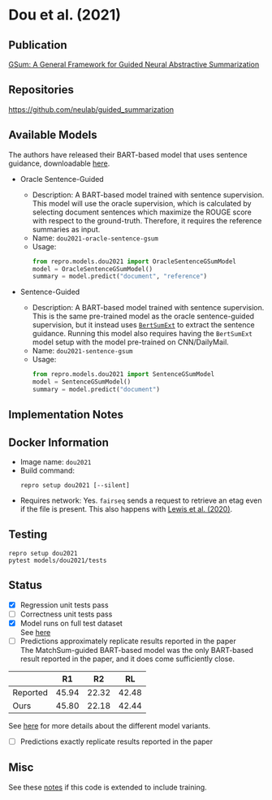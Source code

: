 # Dou et al. (2021)

## Publication
[GSum: A General Framework for Guided Neural Abstractive Summarization](https://arxiv.org/abs/2010.08014)

## Repositories
https://github.com/neulab/guided_summarization

## Available Models
The authors have released their BART-based model that uses sentence guidance, downloadable [here](https://drive.google.com/file/d/1BMKhAh2tG5p8THxugZWMPc7NXqwJDHLw/view?usp=sharing).

- Oracle Sentence-Guided
  - Description: A BART-based model trained with sentence supervision.
  This model will use the oracle supervision, which is calculated by selecting document sentences which maximize the ROUGE score with respect to the ground-truth.
  Therefore, it requires the reference summaries as input.
  - Name: `dou2021-oracle-sentence-gsum`
  - Usage:
    ```python
    from repro.models.dou2021 import OracleSentenceGSumModel
    model = OracleSentenceGSumModel()
    summary = model.predict("document", "reference")
    ```
    
- Sentence-Guided
  - Description: A BART-based model trained with sentence supervision.
  This is the same pre-trained model as the oracle sentence-guided supervision, but it instead uses [`BertSumExt`](../liu2019/Readme.md) to extract the sentence guidance.
  Running this model also requires having the `BertSumExt` model setup with the model pre-trained on CNN/DailyMail.
  - Name: `dou2021-sentence-gsum`
  - Usage:
    ```python
    from repro.models.dou2021 import SentenceGSumModel
    model = SentenceGSumModel()
    summary = model.predict("document")
    ```
    
## Implementation Notes
    
## Docker Information
- Image name: `dou2021`
- Build command:
  ```shell script
  repro setup dou2021 [--silent]
  ```
- Requires network: Yes.
`fairseq` sends a request to retrieve an etag even if the file is present.
This also happens with [Lewis et al. (2020)](../lewis2020/Readme.md).
  
## Testing
```shell script
repro setup dou2021
pytest models/dou2021/tests
```

## Status
- [x] Regression unit tests pass  
- [ ] Correctness unit tests pass  
- [x] Model runs on full test dataset  
See [here](experiments/reproduce-results/Readme.md)
- [ ] Predictions approximately replicate results reported in the paper  
The MatchSum-guided BART-based model was the only BART-based result reported in the paper, and it does come sufficiently close.

||R1|R2|RL|
|-|-|-|-|
|Reported|45.94|22.32|42.48|
|Ours|45.80|22.18|42.44|

See [here](experiments/reproduce-results/Readme.md) for more details about the different model variants.
  
- [ ] Predictions exactly replicate results reported in the paper

## Misc
See these [notes](Notes.md) if this code is extended to include training.
